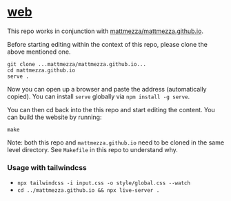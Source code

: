 [web](https://github.com/mattmezza/web)
===

This repo works in conjunction with [mattmezza/mattmezza.github.io](/mattmezza/mattmezza.github.io).

Before starting editing within the context of this repo, please clone the above mentioned one.

```
git clone ...mattmezza/mattmezza.github.io...
cd mattmezza.github.io
serve .
```

Now you can open up a browser and paste the address (automatically copied). You can install `serve` globally via `npm install -g serve`.

You can then cd back into the this repo and start editing the content. You can build the website by running:
```
make
```

Note: both this repo and `mattmezza.github.io` need to be cloned in the same level directory. See `Makefile` in this repo to understand why.


### Usage with tailwindcss

- `npx tailwindcss -i input.css -o style/global.css --watch`
- `cd ../mattmezza.github.io && npx live-server .`
